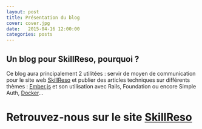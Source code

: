 ```yaml
---
layout: post
title: Présentation du blog
cover: cover.jpg
date:   2015-04-16 12:00:00
categories: posts
---
```


## Un blog pour SkillReso, pourquoi ?

Ce blog aura principalement 2 utilitées : servir de moyen de communication pour le site web [SkillReso](http://skillreso.com) et publier des articles techniques sur différents thèmes : [Ember.js](http://emberjs.com/) et son utilisation avec Rails, Foundation ou encore Simple Auth, [Docker](https://www.docker.com/)...

# Retrouvez-nous sur le site [SkillReso](http://skillreso.com)  
  